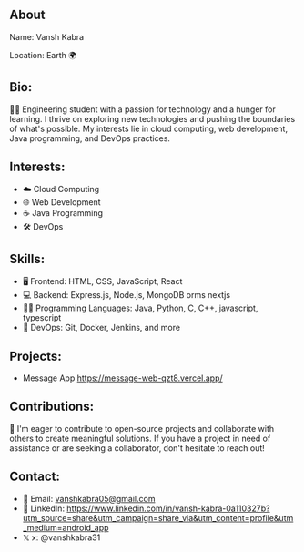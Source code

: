 ## About
Name: Vansh Kabra

Location: Earth 🌍

## Bio:
👨‍💻 Engineering student with a passion for technology and a hunger for learning. I thrive on exploring new technologies and pushing the boundaries of what's possible. My interests lie in cloud computing, web development, Java programming, and DevOps practices.

## Interests:
- ☁️ Cloud Computing
- 🌐 Web Development
- ☕ Java Programming
- 🛠️ DevOps

## Skills:
- 🖥️ Frontend: HTML, CSS, JavaScript, React
- 💻 Backend: Express.js, Node.js, MongoDB orms nextjs 
- 👨‍💼 Programming Languages: Java, Python, C, C++, javascript, typescript
- 🔧 DevOps: Git, Docker, Jenkins, and more

## Projects:
- Message App https://message-web-qzt8.vercel.app/

## Contributions:
🌟 I'm eager to contribute to open-source projects and collaborate with others to create meaningful solutions. If you have a project in need of assistance or are seeking a collaborator, don't hesitate to reach out!

## Contact:

- 📧 Email: vanshkabra05@gmail.com
- 🔗 LinkedIn: https://www.linkedin.com/in/vansh-kabra-0a110327b?utm_source=share&utm_campaign=share_via&utm_content=profile&utm_medium=android_app
- 𝕏 x: @vanshkabra31

